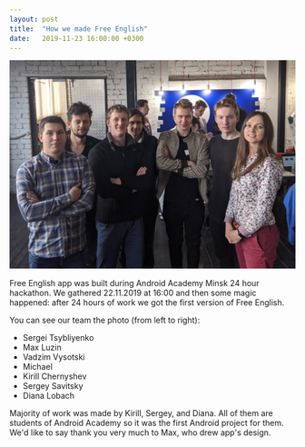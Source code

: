 ```yaml
---
layout: post
title:  "How we made Free English"
date:   2019-11-23 16:00:00 +0300
---
```


![alt text](/assets/android-academy-hackathon-team.jpg)

Free English app was built during Android Academy Minsk 24 hour hackathon.
We gathered 22.11.2019 at 16:00 and then some magic happened:
after 24 hours of work we got the first version of Free English.

You can see our team the photo (from left to right):
* Sergei Tsybliyenko
* Max Luzin
* Vadzim Vysotski
* Michael
* Kirill Chernyshev
* Sergey Savitsky
* Diana	Lobach

Majority of work was made by Kirill, Sergey, and Diana.
All of them are students of Android Academy so it was the first Android project for them.
We'd like to say thank you very much to Max, who drew app's design. 